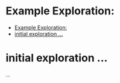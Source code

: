 # Example Exploration: <descriptive title of exploration challenge>

- [Example Exploration: ](#example-exploration-)
- [initial exploration ...](#initial-exploration-)

# initial exploration ...
...